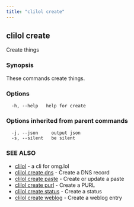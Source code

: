 ```yaml
---
title: "clilol create"
---
```

## clilol create

Create things

### Synopsis

These commands create things.

### Options

```
  -h, --help   help for create
```

### Options inherited from parent commands

```
  -j, --json     output json
  -s, --silent   be silent
```

### SEE ALSO

* [clilol](clilol.md)	 - a cli for omg.lol
* [clilol create dns](clilol_create_dns.md)	 - Create a DNS record
* [clilol create paste](clilol_create_paste.md)	 - Create or update a paste
* [clilol create purl](clilol_create_purl.md)	 - Create a PURL
* [clilol create status](clilol_create_status.md)	 - Create a status
* [clilol create weblog](clilol_create_weblog.md)	 - Create a weblog entry


